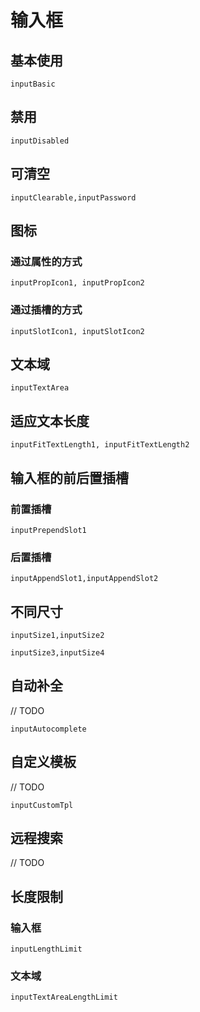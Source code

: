 # 输入框
## 基本使用
```widget
inputBasic
```

## 禁用
```widget
inputDisabled
```

## 可清空
```widgets
inputClearable,inputPassword
```

## 图标
### 通过属性的方式
```widget
inputPropIcon1, inputPropIcon2
```
### 通过插槽的方式
```widget
inputSlotIcon1, inputSlotIcon2
```

## 文本域
```widget
inputTextArea
```

## 适应文本长度
```widget
inputFitTextLength1, inputFitTextLength2
```

## 输入框的前后置插槽
### 前置插槽
```widget
inputPrependSlot1
```
### 后置插槽
```widgets
inputAppendSlot1,inputAppendSlot2
```

## 不同尺寸
```widgets
inputSize1,inputSize2
```
```widgets
inputSize3,inputSize4
```

## 自动补全
// TODO
```widget
inputAutocomplete
```

## 自定义模板
// TODO
```widget
inputCustomTpl
```

## 远程搜索
// TODO

## 长度限制
### 输入框
```widget
inputLengthLimit
```

### 文本域
```widget
inputTextAreaLengthLimit
```